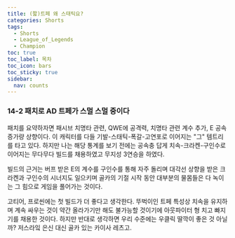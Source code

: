 ```yaml
---
title: (짧)트페 왜 스태틱요?
categories: Shorts
tags:
  - Shorts
  - League_of_Legends
  - Champion
toc: true
toc_label: 목차
toc_icon: bars
toc_sticky: true
sidebar:
  nav: counts
---
```

### 14-2 패치로 AD 트페가 스멀 스멀 중이다
패치를 요약하자면 패시브 치명타 관련, QWE에 공격력, 치명타 관련 계수 추가, E 공속 증가량 상향이다. 이 캐릭터를 다들 기발-스태틱-폭갈-고연포로 이어지는 "그" 템트리를 타고 있다. 하지만 나는 해당 통계를 보기 전에는 공속충 답게 치속-크라켄-구인수로 이어지는 무다무다 빌드를 채용하였고 무지성 3연승을 하였다.

빌드의 근거는 버프 받은 E의 계수를 구인수를 통해 자주 돌리며 대각선 상향을 받은 크라켄과 구인수의 시너지도 일으키며 골카의 기절 시작 동안 대부분의 물몸들은 다 녹이는 그 힘으로 게임을 풀어가는 것이다.

고티어, 프로씬에는 첫 빌드가 더 좋다고 생각한다. 뚜벅이인 트페 특성상 치속을 유지하며 계속 싸우는 것이 약간 올라가기만 해도 불가능할 것이기에 아웃파이터 형 치고 빠지기를 채용한 것이다. 하지만 반대로 생각하면 우리 수준에는 우클릭 딸깍이 좋은 것 아닐까? 저스라잌 은신 대신 골카 있는 카이사 레츠고.